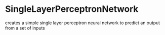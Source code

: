 # SingleLayerPerceptronNetwork
creates a simple single layer perceptron neural network to predict an output from a set of inputs
